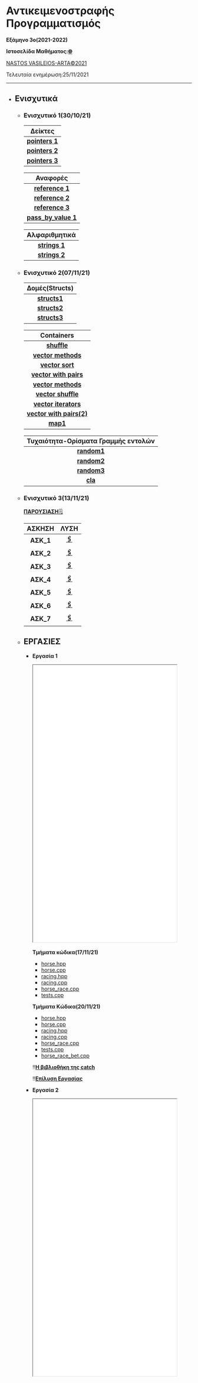 <head>
  <title>Αντικειμενοστραφής Προγραμματισμός</title>
<style>
  table{
   text-align:center;
  font-size:17px;
  font-weight:bold;
  width:80%;
 }
  tr:hover
  {
    font-size:18px;
    background-color:#d9d0db;
    color:#161f40;
    text-decoration:underline;
  }
</style>
</head>
  
# Αντικειμενοστραφής Προγραμματισμός

**Εξάμηνο 3ο(2021-2022)**

**Ιστοσελίδα Μαθήματος:[:globe_with_meridians:](https://chgogos.github.io/oop/)**

<u>NASTOS VASILEIOS-ARTA:copyright:2021</u>

Τελευταία ενημέρωση:25/11/2021

---

* ## Ενισχυτικά 

  * ### Ενισχυτικό 1(30/10/21)
  
      |                                     **Δείκτες**                                        |
      |----------------------------------------------------------------------------------------|
      |[pointers 1](https://github.com/vasnastos/OOP/blob/main/Lesson_1/Pointers/pointers1.cpp)|
      |[pointers 2](https://github.com/vasnastos/OOP/blob/main/Lesson_1/Pointers/pointers2.cpp)|
      |[pointers 3](https://github.com/vasnastos/OOP/blob/main/Lesson_1/Pointers/pointers3.cpp)|
    
    |                                     **Αναφορές**                                                    |
    |-----------------------------------------------------------------------------------------------------|
    |[reference 1](https://github.com/vasnastos/OOP/blob/main/Lesson_1/References/pass_by_reference1.cpp) |
    |[reference 2](https://github.com/vasnastos/OOP/blob/main/Lesson_1/References/pass_by_reference2.cpp) |
    |[reference 3](https://github.com/vasnastos/OOP/blob/main/Lesson_1/References/pass_by_reference3.cpp) |
    |[pass_by_value 1](https://github.com/vasnastos/OOP/blob/main/Lesson_1/References/pass_by_value1.cpp) | 
     
    |                                   **Αλφαριθμητικά**                                             |
    |-------------------------------------------------------------------------------------------------|
    |  [strings 1](https://github.com/vasnastos/OOP/blob/main/Lesson_1/string.cpp)                    |
    |  [strings 2](https://github.com/vasnastos/OOP/blob/main/Lesson_1/Word_Counter/word_counter.cpp) |
    
   * ### Ενισχυτικό 2(07/11/21)
   
     |                              **Δομές(Structs)**                                      |
     |--------------------------------------------------------------------------------------|
     |  [structs1](https://github.com/vasnastos/OOP/blob/main/Lesson_2/Structs/struct1.cpp) |
     |  [structs2](https://github.com/vasnastos/OOP/blob/main/Lesson_2/Structs/struct2.cpp) |
     |  [structs3](https://github.com/vasnastos/OOP/blob/main/Lesson_2/Structs/struct3.cpp) |
     
     |                              **Containers**                                                      |
     |--------------------------------------------------------------------------------------------------|
     |   [shuffle](https://github.com/vasnastos/OOP/blob/main/Lesson_2/Vectors/vector1.cpp)             |
     |   [vector methods](https://github.com/vasnastos/OOP/blob/main/Lesson_2/Vectors/vector2.cpp)      |
     |   [vector sort](https://github.com/vasnastos/OOP/blob/main/Lesson_2/Vectors/vector3.cpp)         |
     |   [vector with pairs](https://github.com/vasnastos/OOP/blob/main/Lesson_2/Vectors/vector4.cpp)   |
     |   [vector methods](https://github.com/vasnastos/OOP/blob/main/Lesson_2/Vectors/vector5.cpp)      |
     |   [vector shuffle](https://github.com/vasnastos/OOP/blob/main/Lesson_2/Vectors/vector6.cpp)      |
     |   [vector iterators](https://github.com/vasnastos/OOP/blob/main/Lesson_2/Vectors/vector7.cpp)    |
     |   [vector with pairs(2)](https://github.com/vasnastos/OOP/blob/main/Lesson_2/Vectors/vector8.cpp)|
     |   [map1](https://github.com/vasnastos/OOP/blob/main/Lesson_2/Maps/map1.cpp)                      |
     
     |                                **Τυχαιότητα-Ορίσματα Γραμμής εντολών**                 |
     |----------------------------------------------------------------------------------------|
     |   [random1](https://github.com/vasnastos/OOP/blob/main/Lesson_2/Random/random1.cpp)    |
     |   [random2](https://github.com/vasnastos/OOP/blob/main/Lesson_2/Random/random2.cpp)    |
     |   [random3](https://github.com/vasnastos/OOP/blob/main/Lesson_2/Random/random3.cpp)    |
     |   [cla](https://github.com/vasnastos/OOP/blob/main/Lesson_2/command_line_arguments.cpp)|
    
    * ### Ενισχυτικό 3(13/11/21) 
      
      [**ΠΑΡΟΥΣΙΑΣΗ**:spiral_notepad:](https://github.com/vasnastos/OOP/blob/main/Lesson_3/OOP_3.pdf)
      
        | **ΑΣΚΗΣΗ** |                               **ΛΥΣΗ**                                                  |
        |------------|-----------------------------------------------------------------------------------------|
        |  ΑΣΚ_1     | [**:paperclips:**](https://github.com/vasnastos/OOP/blob/main/Lesson_3/exercise1.cpp)   |
        |  AΣΚ_2     | [**:paperclips:**](https://github.com/vasnastos/OOP/blob/main/Lesson_3/exercise2.cpp)   |
        |  ΑΣΚ_3     | [**:paperclips:**](https://github.com/vasnastos/OOP/blob/main/Lesson_3/exercise3.cpp)   |
        |  ΑΣΚ_4     | [**:paperclips:**](https://github.com/vasnastos/OOP/blob/main/Lesson_3/exercise4.cpp)   |
        |  ΑΣΚ_5     | [**:paperclips:**](https://github.com/vasnastos/OOP/blob/main/Lesson_3/exercise5.cpp)   |
        |  ΑΣΚ_6     | [**:paperclips:**](https://github.com/vasnastos/OOP/blob/main/Lesson_3/exercise6.cpp)   |
        |  ΑΣΚ_7     | [**:paperclips:**](https://github.com/vasnastos/OOP/blob/main/Lesson_3/exercise7.cpp)   |
        
  * ## ΕΡΓΑΣΙΕΣ 

    * **Εργασία 1**
   
        <iframe style="width:90%; height:750px;" src="Read_Me(resources)/2021f_oop_prj1.pdf"></iframe>  

        **Τμήματα κώδικα(17/11/21)**
        
         * [horse.hpp](https://github.com/vasnastos/OOP/blob/main/Assignment_1/OOP_ASSIGN_17_11/horse.hpp)
         * [horse.cpp](https://github.com/vasnastos/OOP/blob/main/Assignment_1/OOP_ASSIGN_17_11/horse.cpp)
         * [racing.hpp](https://github.com/vasnastos/OOP/blob/main/Assignment_1/OOP_ASSIGN_17_11/racing.hpp)
         * [racing.cpp](https://github.com/vasnastos/OOP/blob/main/Assignment_1/OOP_ASSIGN_17_11/racing.cpp)
         * [horse_race.cpp](https://github.com/vasnastos/OOP/blob/main/Assignment_1/OOP_ASSIGN_17_11/horse_race.cpp)
         * [tests.cpp](https://github.com/vasnastos/OOP/blob/main/Assignment_1/OOP_ASSIGN_17_11/test_class.cpp)  
         
        **Τμήματα Κώδικα(20/11/21)**
         * [horse.hpp](https://github.com/vasnastos/OOP/blob/main/Assignment_1/OOP_EXTRA/horse.hpp)
         * [horse.cpp](https://github.com/vasnastos/OOP/blob/main/Assignment_1/OOP_EXTRA/horse.cpp)
         * [racing.hpp](https://github.com/vasnastos/OOP/blob/main/Assignment_1/OOP_EXTRA/racing.hpp)
         * [racing.cpp](https://github.com/vasnastos/OOP/blob/main/Assignment_1/OOP_EXTRA/racing.cpp)
         * [horse_race.cpp](https://github.com/vasnastos/OOP/blob/main/Assignment_1/OOP_EXTRA/horse_race.cpp)
         * [tests.cpp](https://github.com/vasnastos/OOP/blob/main/Assignment_1/OOP_EXTRA/test_class.cpp)
         * [horse_race_bet.cpp](https://github.com/vasnastos/OOP/blob/main/Assignment_1/OOP_EXTRA/horse_race_bet.cpp)  
        
        :bangbang:[**H βιβλιοθήκη της catch**](https://github.com/vasnastos/OOP/blob/main/Assignment_1/catch.hpp)
        
        :bangbang:[**Επίλυση Εργασίας**](results_assignment_1.md)
        
    * **Εργασία 2**
       
       <iframe width="90%" height="750px" src="Read_Me(resources)/2021f_oop_prj2.pdf">
  
     <h2><b>Διάγραμμα κλάσεων</b></h2>
  
     ![we code here](./Read_Me(resources)/uml_proj2.png)
      
 * ## ΟΔΗΓΙΕΣ ΕΓΚΑΤΑΣΤΑΣΗΣ
      * [sqlite](sqlite.md)
      * [wxwidgets](wxwidgets.md)
      * [wxwidgets(visual studio)](wxwidgets(visual studio).html)
  
